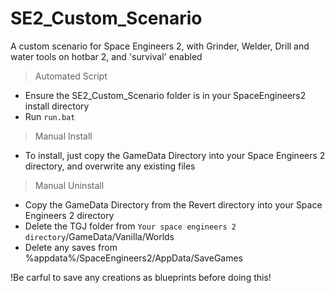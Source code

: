 # SE2_Custom_Scenario
A custom scenario for Space Engineers 2, with Grinder, Welder, Drill and water tools on hotbar 2, and 'survival' enabled 

> Automated Script

- Ensure the SE2_Custom_Scenario folder is in your SpaceEngineers2 install directory
- Run `run.bat` 

> Manual Install

- To install, just copy the GameData Directory into your Space Engineers 2 directory, and overwrite any existing files

> Manual Uninstall
 
- Copy the GameData Directory from the Revert directory into your Space Engineers 2 directory
- Delete the TGJ folder from `Your space engineers 2 directory`/GameData/Vanilla/Worlds
- Delete any saves from %appdata%/SpaceEngineers2/AppData/SaveGames

!Be carful to save any creations as blueprints before doing this!

